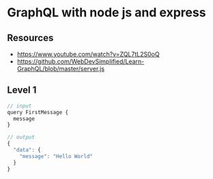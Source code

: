 # GraphQL with node js and express

## Resources
- https://www.youtube.com/watch?v=ZQL7tL2S0oQ
- https://github.com/WebDevSimplified/Learn-GraphQL/blob/master/server.js

## Level 1
```js
// input
query FirstMessage {
  message
}

// output
{
  "data": {
    "message": "Hello World"
  }
}
```